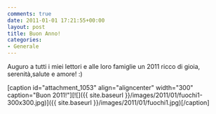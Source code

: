 ```yaml
---
comments: true
date: 2011-01-01 17:21:55+00:00
layout: post
title: Buon Anno!
categories:
- Generale
---
```


Auguro a tutti i miei lettori e alle loro famiglie un 2011 ricco di gioia, serenità,salute e amore! :)

[caption id="attachment_1053" align="aligncenter" width="300" caption="Buon 2011!"][![]({{ site.baseurl }}/images/2011/01/fuochi1-300x300.jpg)]({{ site.baseurl }}/images/2011/01/fuochi1.jpg)[/caption]
